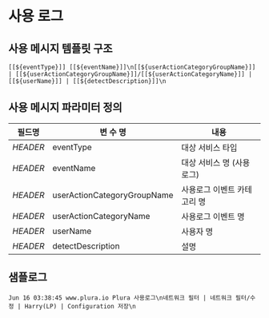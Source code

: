 # 사용 로그

## 사용 메시지 템플릿 구조
```
[[${eventType}]] [[${eventName}]]\n[[${userActionCategoryGroupName}]] | [[${userActionCategoryGroupName}]]/[[${userActionCategoryName}]] | [[${userName}]] | [[${detectDescription}]]\n
```

## 사용 메시지 파라미터 정의
|필드명| 변 수 명                       |  내용                                   |
|-----|----------------------------|----------------------------------------|
|_HEADER_ |eventType                         | 대상 서비스 타입 |
|_HEADER_ |eventName                         | 대상 서비스 명 (사용로그)|
|_HEADER_ |userActionCategoryGroupName       | 사용로그 이벤트 카테고리 명|
|_HEADER_ |userActionCategoryName            | 사용로그 이벤트 명|
|_HEADER_ |userName                          | 사용자 명     |
|_HEADER_ |detectDescription                 | 설명            |     


## 샘플로그
```
Jun 16 03:38:45 www.plura.io Plura 사용로그\n네트워크 필터 | 네트워크 필터/수정 | Harry(LP) | Configuration 저장\n

```
